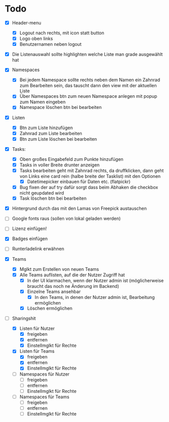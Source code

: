 # Todo

* [x] Header-menu
    * [x] Logout nach rechts, mit icon statt button
    * [x] Logo oben links
    * [x] Benutzernamen neben logout
* [x] Die Listenauswahl sollte highlighten welche Liste man grade ausgewählt hat
* [x] Namespaces
    * [x] Bei jedem Namespace sollte rechts neben dem Namen ein Zahnrad zum Bearbeiten sein, das tauscht dann den view mit der aktuellen Liste
    * [x] Über Namespaces btn zum neuen Namespace anlegen mit popup zum Namen eingeben
    * [x] Namespace löschen btn bei bearbeiten
* [x] Listen
    * [x] Btn zum Liste hinzufügen
    * [x] Zahnrad zum Liste bearbeiten
    * [x] Btn zum Liste löschen bei bearbeiten
* [x] Tasks:
    * [x] Oben großes Eingabefeld zum Punkte hinzufügen
    * [x] Tasks in voller Breite drunter anzeigen
    * [x] Tasks bearbeiten geht mit Zahnrad rechts, da druffklicken, dann geht von Links eine card rein (halbe breite der Tasklist) mit den Optionen
      * [x] Datetimepicker einbauen für Daten etc. (flatpickr)
    * [x] Bug fixen der auf try dafür sorgt dass beim Abhaken die checkbox nicht geupdated wird
    * [x] Task löschen btn bei bearbeiten
* [x] Hintergrund durch das mit den Lamas von Freepick austauschen
* [ ] Google fonts raus (sollen von lokal geladen werden)
* [ ] Lizenz einfügen!
* [x] Badges einfügen
* [ ] Runterladelink erwähnen

* [x] Teams
    * [x] Mglkt zum Erstellen von neuen Teams
    * [x] Alle Teams auflisten, auf die der Nutzer Zugriff hat
        * [x] In der UI klarmachen, wenn der Nutzer admin ist (möglicherweise braucht das noch ne Änderung im Backend)
        * [x] Einzelne Teams ansehbar
            * [x] In den Teams, in denen der Nutzer admin ist, Bearbeitung ermöglichen
	    * [x] Löschen ermöglichen

* [ ] Sharingshit
    * [x] Listen für Nutzer
        * [x] freigeben
        * [x] entfernen
        * [x] Einstellmglkt für Rechte
    * [x] Listen für Teams
        * [x] freigeben
        * [x] entfernen
        * [x] Einstellmglkt für Rechte
    * [ ] Namespaces für Nutzer
        * [ ] freigeben
        * [ ] entfernen
        * [ ] Einstellmglkt für Rechte
    * [ ] Namespaces für Teams
        * [ ] freigeben
        * [ ] entfernen
        * [ ] Einstellmglkt für Rechte
